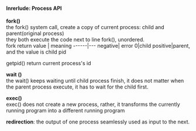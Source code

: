 #### Inrerlude: Process API

**fork()**  
the fork() system call, create a copy of current process: child and parent(original process)  
they both execute the code next to  line fork(), unordered.   
fork return value | meaning
------|---
negative| error
0|child
positive|parent, and the value is child pid

getpid() return current process's id

**wait ()**  
the wait() keeps waiting until child process finish, it does not matter when the parent process execute, it has to wait for the child first.

**exec()**   
exec() does not create a new process, rather, it transforms the currently running program into a different running program

**redirection**: the output of one process seamlessly used as input to the next.
